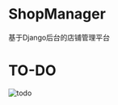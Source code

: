 # ShopManager
基于Django后台的店铺管理平台

# TO-DO
![todo](https://raw.githubusercontent.com/ivwsyygyfnhv/ShopManager/master/todo.png)